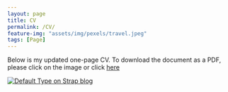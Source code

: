 ```yaml
---
layout: page
title: CV
permalink: /CV/
feature-img: "assets/img/pexels/travel.jpeg"
tags: [Page]
---
```


Below is my updated one-page CV. To download the document as a PDF, please click on the image or click <a id="raw-url" href="https://raw.githubusercontent.com/natenauman/natenauman.github.io/master/CV_Nauman.pdf">here</a>

[![Default Type on Strap blog](https://github.com/natenauman/natenauman.github.io/blob/master/assets/img/CV_Nauman.png?raw=true)](https://raw.githubusercontent.com/natenauman/natenauman.github.io/master/CV_Nauman.pdf)

